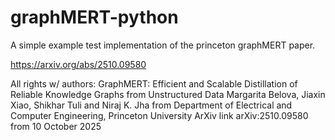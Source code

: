 # graphMERT-python
A simple example test implementation of the princeton graphMERT paper. 

https://arxiv.org/abs/2510.09580

All rights w/ authors:
GraphMERT: Efficient and Scalable Distillation of Reliable
Knowledge Graphs from Unstructured Data
Margarita Belova, Jiaxin Xiao, Shikhar Tuli and Niraj K. Jha
from
Department of Electrical and Computer Engineering, 
Princeton University
ArXiv link arXiv:2510.09580 from 10 October 2025
